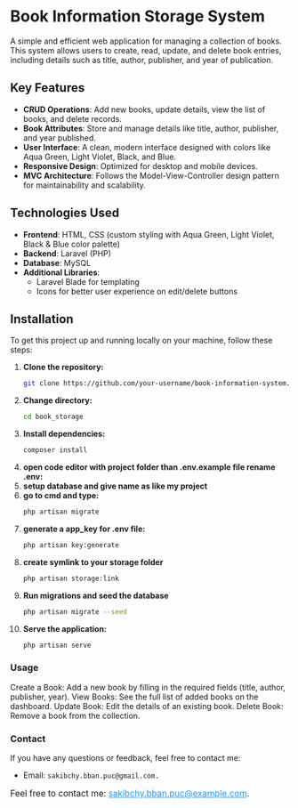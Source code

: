 # Book Information Storage System

A simple and efficient web application for managing a collection of books. This system allows users to create, read, update, and delete book entries, including details such as title, author, publisher, and year of publication.

## Key Features

- **CRUD Operations**: Add new books, update details, view the list of books, and delete records.
- **Book Attributes**: Store and manage details like title, author, publisher, and year published.
- **User Interface**: A clean, modern interface designed with colors like Aqua Green, Light Violet, Black, and Blue.
- **Responsive Design**: Optimized for desktop and mobile devices.
- **MVC Architecture**: Follows the Model-View-Controller design pattern for maintainability and scalability.

## Technologies Used

- **Frontend**: HTML, CSS (custom styling with Aqua Green, Light Violet, Black & Blue color palette)
- **Backend**: Laravel (PHP)
- **Database**: MySQL
- **Additional Libraries**: 
  - Laravel Blade for templating
  - Icons for better user experience on edit/delete buttons

## Installation

To get this project up and running locally on your machine, follow these steps:

1. **Clone the repository:**
   ```bash
   git clone https://github.com/your-username/book-information-system.git
2. **Change directory:**
   ```bash
   cd book_storage
3. **Install dependencies:**
   ```bash
   composer install
4. **open code editor with project folder than .env.example file rename .env:**
5. **setup database and give name as like my project**
6. **go to cmd and type:**
   ```bash
   php artisan migrate
7. **generate a app_key for .env file:**
   ```bash
   php artisan key:generate
8. **create symlink to your storage folder**
   ```bash
   php artisan storage:link
9. **Run migrations and seed the database**
   ```bash
   php artisan migrate --seed
1. **Serve the application:**
   ```bash
   php artisan serve

### Usage

Create a Book: Add a new book by filling in the required fields (title, author, publisher, year).
View Books: See the full list of added books on the dashboard.
Update Book: Edit the details of an existing book.
Delete Book: Remove a book from the collection.


### Contact
If you have any questions or feedback, feel free to contact me:
- Email: `sakibchy.bban.puc@gmail.com.`

<p style="font-size: 1.1em;">Feel free to contact me: <a href="mailto:mdsami6251@example.com" style="color: #2196F3;">sakibchy.bban.puc@example.com</a>.</p>


   

